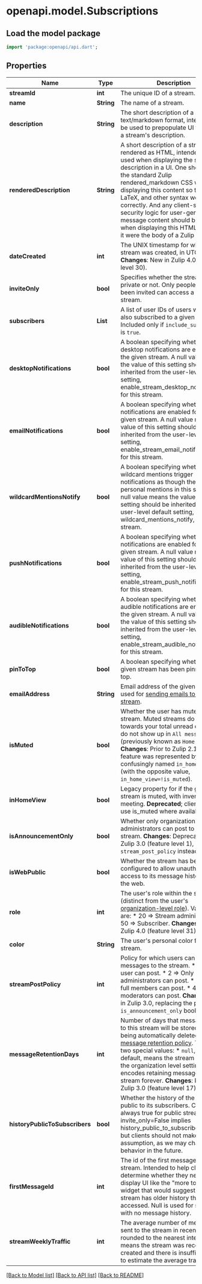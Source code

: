 # openapi.model.Subscriptions

## Load the model package
```dart
import 'package:openapi/api.dart';
```

## Properties
Name | Type | Description | Notes
------------ | ------------- | ------------- | -------------
**streamId** | **int** | The unique ID of a stream.  | [optional] 
**name** | **String** | The name of a stream.  | [optional] 
**description** | **String** | The short description of a stream in text/markdown format, intended to be used to prepopulate UI for editing a stream's description.  | [optional] 
**renderedDescription** | **String** | A short description of a stream rendered as HTML, intended to be used when displaying the stream description in a UI.  One should use the standard Zulip rendered_markdown CSS when displaying this content so that emoji, LaTeX, and other syntax work correctly.  And any client-side security logic for user-generated message content should be applied when displaying this HTML as though it were the body of a Zulip message.  | [optional] 
**dateCreated** | **int** | The UNIX timestamp for when the stream was created, in UTC seconds.  **Changes**: New in Zulip 4.0 (feature level 30).  | [optional] 
**inviteOnly** | **bool** | Specifies whether the stream is private or not. Only people who have been invited can access a private stream.  | [optional] 
**subscribers** | **List<int>** | A list of user IDs of users who are also subscribed to a given stream. Included only if `include_subscribers` is `true`.  | [optional] [default to const []]
**desktopNotifications** | **bool** | A boolean specifying whether desktop notifications are enabled for the given stream.  A null value means the value of this setting should be inherited from the user-level default setting, enable_stream_desktop_notifications, for this stream.  | [optional] 
**emailNotifications** | **bool** | A boolean specifying whether email notifications are enabled for the given stream.  A null value means the value of this setting should be inherited from the user-level default setting, enable_stream_email_notifications, for this stream.  | [optional] 
**wildcardMentionsNotify** | **bool** | A boolean specifying whether wildcard mentions trigger notifications as though they were personal mentions in this stream.  A null value means the value of this setting should be inherited from the user-level default setting, wildcard_mentions_notify, for this stream.  | [optional] 
**pushNotifications** | **bool** | A boolean specifying whether push notifications are enabled for the given stream.  A null value means the value of this setting should be inherited from the user-level default setting, enable_stream_push_notifications, for this stream.  | [optional] 
**audibleNotifications** | **bool** | A boolean specifying whether audible notifications are enabled for the given stream.  A null value means the value of this setting should be inherited from the user-level default setting, enable_stream_audible_notifications, for this stream.  | [optional] 
**pinToTop** | **bool** | A boolean specifying whether the given stream has been pinned to the top.  | [optional] 
**emailAddress** | **String** | Email address of the given stream, used for [sending emails to the stream](/help/message-a-stream-by-email).  | [optional] 
**isMuted** | **bool** | Whether the user has muted the stream. Muted streams do not count towards your total unread count and do not show up in `All messages` view (previously known as `Home` view).  **Changes**: Prior to Zulip 2.1, this feature was represented by the more confusingly named `in_home_view` (with the opposite value, `in_home_view=!is_muted`).  | [optional] 
**inHomeView** | **bool** | Legacy property for if the given stream is muted, with inverted meeting.  **Deprecated**; clients should use is_muted where available.  | [optional] 
**isAnnouncementOnly** | **bool** | Whether only organization administrators can post to the stream.  **Changes**: Deprecated in Zulip 3.0 (feature level 1), use `stream_post_policy` instead.  | [optional] 
**isWebPublic** | **bool** | Whether the stream has been configured to allow unauthenticated access to its message history from the web.  | [optional] 
**role** | **int** | The user's role within the stream (distinct from the user's [organization-level role](/help/roles-and-permissions)). Valid values are:  * 20 => Stream administrator. * 50 => Subscriber.  **Changes**: New in Zulip 4.0 (feature level 31).  | [optional] 
**color** | **String** | The user's personal color for the stream.  | [optional] 
**streamPostPolicy** | **int** | Policy for which users can post messages to the stream.  * 1 => Any user can post. * 2 => Only administrators can post. * 3 => Only full members can post. * 4 => Only moderators can post.  **Changes**: New in Zulip 3.0, replacing the previous `is_announcement_only` boolean.  | [optional] 
**messageRetentionDays** | **int** | Number of days that messages sent to this stream will be stored before being automatically deleted by the [message retention policy](/help/message-retention-policy).  There are two special values:  * `null`, the default, means the stream will inherit the organization   level setting. * `-1` encodes retaining messages in this stream forever.  **Changes**: New in Zulip 3.0 (feature level 17).  | [optional] 
**historyPublicToSubscribers** | **bool** | Whether the history of the stream is public to its subscribers.  Currently always true for public streams (i.e. invite_only=False implies history_public_to_subscribers=True), but clients should not make that assumption, as we may change that behavior in the future.  | [optional] 
**firstMessageId** | **int** | The id of the first message in the stream.  Intended to help clients determine whether they need to display UI like the \"more topics\" widget that would suggest the stream has older history that can be accessed.  Null is used for streams with no message history.  | [optional] 
**streamWeeklyTraffic** | **int** | The average number of messages sent to the stream in recent weeks, rounded to the nearest integer.  Null means the stream was recently created and there is insufficient data to estimate the average traffic.  | [optional] 

[[Back to Model list]](../README.md#documentation-for-models) [[Back to API list]](../README.md#documentation-for-api-endpoints) [[Back to README]](../README.md)


